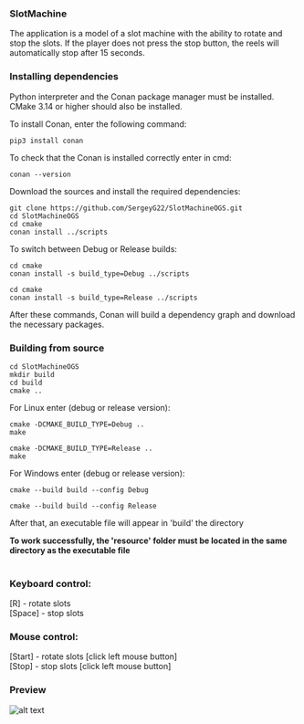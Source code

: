 ### SlotMachine

The application is a model of a slot machine with the ability to rotate and stop the slots. If the player does not press the stop button, the reels will automatically stop after 15 seconds.

### Installing dependencies

Python interpreter and the Conan package manager must be installed.
CMake 3.14 or higher should also be installed.

To install Conan, enter the following command:

```
pip3 install conan 
```

To check that the Conan is installed correctly enter in cmd:

```
conan --version
```

Download the sources and install the required dependencies:
```
git clone https://github.com/SergeyG22/SlotMachineOGS.git
cd SlotMachineOGS
cd cmake
conan install ../scripts
```

To switch between Debug or Release builds:

```
cd cmake
conan install -s build_type=Debug ../scripts 
```
```
cd cmake
conan install -s build_type=Release ../scripts 
```

After these commands, Conan will build a dependency graph and download the necessary packages.

### Building from source
```
cd SlotMachineOGS
mkdir build
cd build
cmake ..
```

For Linux enter (debug or release version):

```
cmake -DCMAKE_BUILD_TYPE=Debug ..
make
```
```
cmake -DCMAKE_BUILD_TYPE=Release ..
make
```

For Windows enter (debug or release version):

```
cmake --build build --config Debug
```
```
cmake --build build --config Release
```
After that, an executable file will appear in 'build' the directory

**To work successfully, the 'resource' folder must be located in the same directory as the executable file**<br><br>

### Keyboard control:
 [R] - rotate slots <br>
 [Space] - stop slots
### Mouse control:
 [Start] - rotate slots [click left mouse button] <br>
 [Stop] - stop slots [click left mouse button]
### Preview
![alt text](https://github.com/SergeyG22/SlotMachineOGS/blob/main/doc/animations/animation.gif)



